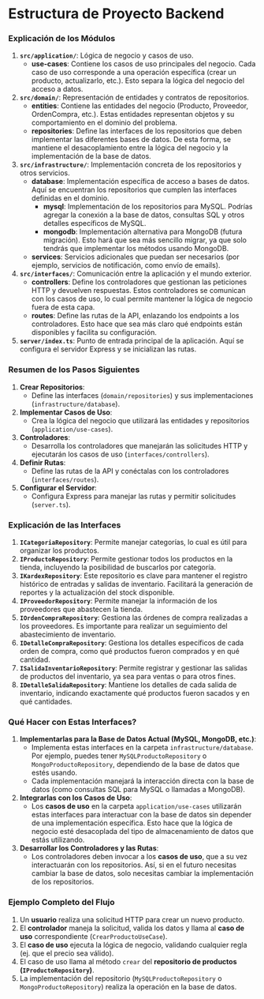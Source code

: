 # Estructura de Proyecto Backend
### Explicación de los Módulos

1. **`src/application/`**: Lógica de negocio y casos de uso.
    - **use-cases**: Contiene los casos de uso principales del negocio. Cada caso de uso corresponde a una operación específica (crear un producto, actualizarlo, etc.). Esto separa la lógica del negocio del acceso a datos.
2. **`src/domain/`**: Representación de entidades y contratos de repositorios.
    - **entities**: Contiene las entidades del negocio (Producto, Proveedor, OrdenCompra, etc.). Estas entidades representan objetos y su comportamiento en el dominio del problema.
    - **repositories**: Define las interfaces de los repositorios que deben implementar las diferentes bases de datos. De esta forma, se mantiene el desacoplamiento entre la lógica del negocio y la implementación de la base de datos.
3. **`src/infrastructure/`**: Implementación concreta de los repositorios y otros servicios.
    - **database**: Implementación específica de acceso a bases de datos. Aquí se encuentran los repositorios que cumplen las interfaces definidas en el dominio.
        - **mysql**: Implementación de los repositorios para MySQL. Podrías agregar la conexión a la base de datos, consultas SQL y otros detalles específicos de MySQL.
        - **mongodb**: Implementación alternativa para MongoDB (futura migración). Esto hará que sea más sencillo migrar, ya que solo tendrás que implementar los métodos usando MongoDB.
    - **services**: Servicios adicionales que puedan ser necesarios (por ejemplo, servicios de notificación, como envío de emails).
4. **`src/interfaces/`**: Comunicación entre la aplicación y el mundo exterior.
    - **controllers**: Define los controladores que gestionan las peticiones HTTP y devuelven respuestas. Estos controladores se comunican con los casos de uso, lo cual permite mantener la lógica de negocio fuera de esta capa.
    - **routes**: Define las rutas de la API, enlazando los endpoints a los controladores. Esto hace que sea más claro qué endpoints están disponibles y facilita su configuración.
5. **`server/index.ts`**: Punto de entrada principal de la aplicación. Aquí se configura el servidor Express y se inicializan las rutas.

### Resumen de los Pasos Siguientes
1. **Crear Repositorios**:
    - Define las interfaces (`domain/repositories`) y sus implementaciones (`infrastructure/database`).
2. **Implementar Casos de Uso**:
    - Crea la lógica del negocio que utilizará las entidades y repositorios (`application/use-cases`).
3. **Controladores**:
    - Desarrolla los controladores que manejarán las solicitudes HTTP y ejecutarán los casos de uso (`interfaces/controllers`).
4. **Definir Rutas**:
    - Define las rutas de la API y conéctalas con los controladores (`interfaces/routes`).
5. **Configurar el Servidor**:
    - Configura Express para manejar las rutas y permitir solicitudes (`server.ts`).

### Explicación de las Interfaces

1. **`ICategoriaRepository`**: Permite manejar categorías, lo cual es útil para organizar los productos.
2. **`IProductoRepository`**: Permite gestionar todos los productos en la tienda, incluyendo la posibilidad de buscarlos por categoría.
3. **`IKardexRepository`**: Este repositorio es clave para mantener el registro histórico de entradas y salidas de inventario. Facilitará la generación de reportes y la actualización del stock disponible.
4. **`IProveedorRepository`**: Permite manejar la información de los proveedores que abastecen la tienda.
5. **`IOrdenCompraRepository`**: Gestiona las órdenes de compra realizadas a los proveedores. Es importante para realizar un seguimiento del abastecimiento de inventario.
6. **`IDetalleCompraRepository`**: Gestiona los detalles específicos de cada orden de compra, como qué productos fueron comprados y en qué cantidad.
7. **`ISalidaInventarioRepository`**: Permite registrar y gestionar las salidas de productos del inventario, ya sea para ventas o para otros fines.
8. **`IDetalleSalidaRepository`**: Mantiene los detalles de cada salida de inventario, indicando exactamente qué productos fueron sacados y en qué cantidades.
### Qué Hacer con Estas Interfaces?
1. **Implementarlas para la Base de Datos Actual (MySQL, MongoDB, etc.)**:
    - Implementa estas interfaces en la carpeta `infrastructure/database`. Por ejemplo, puedes tener `MySQLProductoRepository` o `MongoProductoRepository`, dependiendo de la base de datos que estés usando.
    - Cada implementación manejará la interacción directa con la base de datos (como consultas SQL para MySQL o llamadas a MongoDB).
2. **Integrarlas con los Casos de Uso**:
    - Los **casos de uso** en la carpeta `application/use-cases` utilizarán estas interfaces para interactuar con la base de datos sin depender de una implementación específica. Esto hace que la lógica de negocio esté desacoplada del tipo de almacenamiento de datos que estás utilizando.
3. **Desarrollar los Controladores y las Rutas**: 
    - Los controladores deben invocar a los **casos de uso**, que a su vez interactuarán con los repositorios. Así, si en el futuro necesitas cambiar la base de datos, solo necesitas cambiar la implementación de los repositorios.

### Ejemplo Completo del Flujo

1. Un **usuario** realiza una solicitud HTTP para crear un nuevo producto.
2. El **controlador** maneja la solicitud, valida los datos y llama al **caso de uso** correspondiente (`CrearProductoUseCase`).
3. El **caso de uso** ejecuta la lógica de negocio, validando cualquier regla (ej. que el precio sea válido).
4. El caso de uso llama al método `crear` del **repositorio de productos (`IProductoRepository`)**.
5. La implementación del repositorio (`MySQLProductoRepository` o `MongoProductoRepository`) realiza la operación en la base de datos.